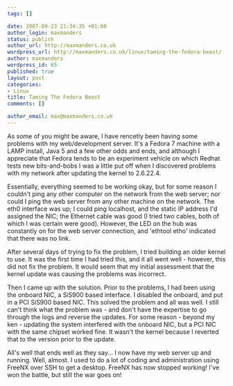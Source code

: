 ```yaml
--- 
tags: []

date: 2007-09-23 21:34:35 +01:00
author_login: maxmanders
status: publish
author_url: http://maxmanders.co.uk
wordpress_url: http://maxmanders.co.uk/linux/taming-the-fedora-beast/
author: maxmanders
wordpress_id: 65
published: true
layout: post
categories: 
- Linux
title: Taming The Fedora Beast
comments: []

author_email: max@maxmanders.co.uk
---
```

As some of you might be aware, I have rencetly been having some problems with my web/development server.  It's a Fedora 7 machine with a LAMP install, Java 5 and a few other odds and ends, and although I appreciate that Fedora tends to be an experiment vehicle on which Redhat tests new bits-and-bobs I was a little put off when I discovered problems with my network after updating the kernel to 2.6.22.4.

Essentially, everything seemed to be working okay, but for some reason I couldn't ping any other computer on the network from the web server; nor could I ping the web server from any other machine on the network.  The eth0 interface was up; I could ping localhost, and the static IP address I'd assigned the NIC; the Ethernet cable was good (I tried two cables, both of which I was certain were good).  However, the LED on the hub was constantly on for the web server connection, and 'ethtool etho' indicated that there was no link.

After several days of trying to fix the problem, I tried building an older kernel to use.  It was the first time I had tried this, and it all went well - however, this did not fix the problem.  It would seem that my initial assessment that the kernel update was causing the problems was incorrect.

Then I came up with the solution.  Prior to the problems, I had been using the onboard NIC, a SiS900 based interface.  I disabled the onboard, and put in a PCI SiS900 based NIC.  This solved the problem and all was well.  I still can't think what the problem was - and don't have the expertise to go through the logs and reverse the updates.  For some reason - beyond my ken - updating the system interfered with the onboard NIC, but a PCI NIC with the same chipset worked fine.  It wasn't the kernel because I reverted that to the version prior to the update.

All's well that ends well as they say... I now have my web server up and running.  Well, almost.  I used to do a lot of coding and administration using FreeNX over SSH to get a desktop.  FreeNX has now stopped working!  I've won the battle, but still the war goes on!
